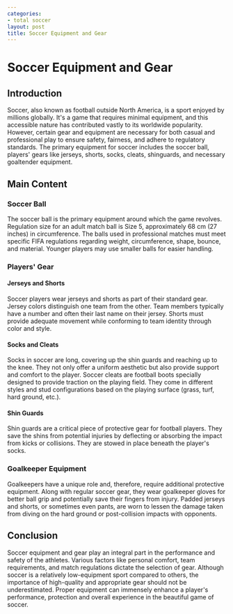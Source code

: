 ```yaml
---
categories:
- total soccer
layout: post
title: Soccer Equipment and Gear
---
```


# Soccer Equipment and Gear

## Introduction
Soccer, also known as football outside North America, is a sport enjoyed by millions globally. It's a game that requires minimal equipment, and this accessible nature has contributed vastly to its worldwide popularity. However, certain gear and equipment are necessary for both casual and professional play to ensure safety, fairness, and adhere to regulatory standards. The primary equipment for soccer includes the soccer ball, players' gears like jerseys, shorts, socks, cleats, shinguards, and necessary goaltender equipment. 

## Main Content

### Soccer Ball
The soccer ball is the primary equipment around which the game revolves. Regulation size for an adult match ball is Size 5, approximately 68 cm (27 inches) in circumference. The balls used in professional matches must meet specific FIFA regulations regarding weight, circumference, shape, bounce, and material. Younger players may use smaller balls for easier handling. 

### Players' Gear

#### Jerseys and Shorts
Soccer players wear jerseys and shorts as part of their standard gear. Jersey colors distinguish one team from the other. Team members typically have a number and often their last name on their jersey. Shorts must provide adequate movement while conforming to team identity through color and style.

#### Socks and Cleats
Socks in soccer are long, covering up the shin guards and reaching up to the knee. They not only offer a uniform aesthetic but also provide support and comfort to the player. Soccer cleats are football boots specially designed to provide traction on the playing field. They come in different styles and stud configurations based on the playing surface (grass, turf, hard ground, etc.). 

#### Shin Guards
Shin guards are a critical piece of protective gear for football players. They save the shins from potential injuries by deflecting or absorbing the impact from kicks or collisions. They are stowed in place beneath the player's socks.

### Goalkeeper Equipment

Goalkeepers have a unique role and, therefore, require additional protective equipment. Along with regular soccer gear, they wear goalkeeper gloves for better ball grip and potentially save their fingers from injury. Padded jerseys and shorts, or sometimes even pants, are worn to lessen the damage taken from diving on the hard ground or post-collision impacts with opponents. 

## Conclusion

Soccer equipment and gear play an integral part in the performance and safety of the athletes. Various factors like personal comfort, team requirements, and match regulations dictate the selection of gear. Although soccer is a relatively low-equipment sport compared to others, the importance of high-quality and appropriate gear should not be underestimated. Proper equipment can immensely enhance a player's performance, protection and overall experience in the beautiful game of soccer.